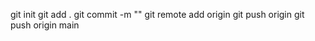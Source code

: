 git init
git add .
git commit -m ""
git remote add origin <URL del repository remoto>
git push origin <nome-branch>
git push origin main
